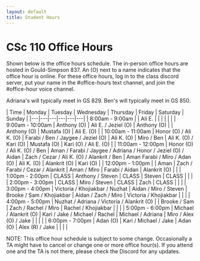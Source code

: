 ```yaml
---
layout: default
title: Student Hours
---
```


<style>
.updateA { 
  color: rgb(191, 32, 55);
}

a {
  background-color: lightgreen;
  color: black;
}
</style>

# CSc 110 Office Hours


Shown below is the office hours schedule.
The in-person office hours are hosted in Gould-Simpson 837.
An (O) next to a name indicates that the office hour is online.
For these office hours, log in to the class discord server, put your name in the #office-hours text channel, and join the #office-hour voice channel.

Adriana's will typically meet in GS 829.
Ben's will typically meet in GS 850.

| Time | Monday | Tuesday | Wednesday | Thursday | Friday | Saturday | Sunday |
|---|---|---|---|---|---|
| 8:00am - 9:00am   | | Ali E. | | | | | |
| 9:00am - 10:00am  | Anthony (O) | Ali E. / Jeziel (O) | Anthony (O) | | Anthony (O) | Mustafa (O) | Ali E. (O) |
| 10:00am - 11:00am | Honor (O) / Ali K. (O) | Farabi / Ben / Jaygee / Jeziel (O) | Ali K. (O) | Miro / Ben | Ali K. (O) / Kari (O) | Mustafa (O) | Kari (O) / Ali E. (O) |
| 11:00am - 12:00pm | Honor (O) / Ali K. (O) / Ben | Aman / Farabi / Jaygee / Adriana / Honor / Jeziel (O) / Aidan | Zach / Cezar / Ali K. (O)  / Alankrit / Ben | Aman Farabi / Miro / Adan (O) | Ali K. (O) | Alankrit (O) | Kari (O) |
| 12:00pm - 1:00pm  |  | Aman | Zach / Farabi / Cezar / Alankrit | Aman / Miro | Farabi / Aidan | Alankrit (O) | | 
| 1:00pm - 2:00pm   | CLASS | Anthony / Steven | CLASS | Steven | CLASS | | |
| 2:00pm - 3:00pm   | CLASS | Miro / Steven | CLASS | Zach | CLASS | | |
| 3:00pm - 4:00pm   | Victoria / Khojiakbar  / Nuzhat | Aidan / Miro / Steven | Brooke /  Sam / Khojiakbar | Aidan / Zach / Miro | Victoria / Khojiakbar  | | |
| 4:00pm - 5:00pm   | Nuzhat / Adriana / Victoria / Alankrit (O) | | Brooke / Sam | Zach / Rachel / Miro | Rachel / Khojiakbar  | | |
| 5:00pm - 6:00pm   | Michael / Alankrit (O) | Kari / Jake / Michael / Rachel | Michael / Adriana | Miro / Alex (O) / Jake | | | |
| 6:00pm - 7:00pm   | Adan (O) | Kari / Michael / Jake | Adan (O) | Alex (R) / Jake | | | |

NOTE: This office hour schedule is subject to some change.
Occasionally a TA might have to cancel or change one or more office hour(s).
If you attend one and the TA is not there, please check the Discord for any updates.

